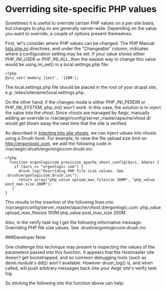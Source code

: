 Overriding site-specific PHP values
===================================

Sometimes it is useful to override certain PHP values on a per-site basis, but changes to php.ini are generally server-wide. Depending on the value you want to override, a couple of options present themselves.

First, let's consider where PHP values can be changed. The PHP Manual [lists php.ini](http://www.php.net/manual/en/ini.list.php)  directives, and under the "Changeable" column, indicates where a configuration setting may be set. If your value shows either PHP_INI_USER or PHP_INI_ALL, then the easiest way to change this value would be using ini_set() in a local.settings.php file:

    <?php
    @ini_set('memory_limit', '128M');
 
The local.settings.php file should be placed in the root of your drupal site, e.g. /sites/sitename/local.settings.php.   

On the other hand, if the changes mode is either PHP_INI_PERDIR or PHP_INI_SYSTEM, php_ini() won't work. In this case, the solution is to inject the value into the vhost. Since vhosts are managed by Aegir, manually adding an override to /var/aegir/config/server_master/apache/vhost.d/<uri> would get blown away the next time that the site is verified.

As described in [Injecting into site vhosts](injecting-into-site-vhosts.md), we can inject values into vhosts using a Drush hook. For example, to raise the file upload size limit on http://ergonlogic.com, we add the following code in /var/aegir/.drush/ergonlogiccom.drush.inc:

    <?php
      function ergonlogiccom_provision_apache_vhost_config($uri, $data) {
        if ($uri == "ergonlogic.com") {
          drush_log("Overriding PHP file size values. See .drush/ergonlogiccom.drush.inc");
          return array("php_value upload_max_filesize 100M", "php_value post_max_size 200M");
       }
    }

This results in the insertion of the following lines into /var/aegir/config/server_master/apache/vhost.d/ergonlogic.com:
php_value upload_max_filesize 100M
php_value post_max_size 200M

Also, in the verify task log I get the following informative message:
Overriding PHP file size values. See .drush/ergonlogiccom.drush.inc

###Developer Note

One challenge this technique may present is inspecting the values of the parameters passed into this function. It appears that the Hostmaster site doesn't get bootstrapped, and so common debugging tools (such as devel.module's dd()) aren't available. However drush_log() is, and when called, will push arbitrary messages back into your Aegir site's verify task log.

So sticking the following into the function above can help:
<?php
    drush_log("$uri: " . print_r($uri));
?>